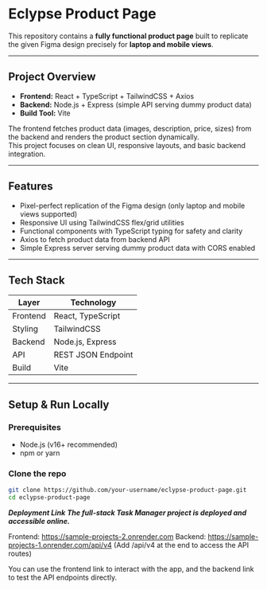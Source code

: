 # Eclypse Product Page

This repository contains a **fully functional product page** built to replicate the given Figma design precisely for **laptop and mobile views**.  

---

## Project Overview

- **Frontend:** React + TypeScript + TailwindCSS + Axios  
- **Backend:** Node.js + Express (simple API serving dummy product data)  
- **Build Tool:** Vite  

The frontend fetches product data (images, description, price, sizes) from the backend and renders the product section dynamically.  
This project focuses on clean UI, responsive layouts, and basic backend integration.

---

## Features

- Pixel-perfect replication of the Figma design (only laptop and mobile views supported)  
- Responsive UI using TailwindCSS flex/grid utilities  
- Functional components with TypeScript typing for safety and clarity  
- Axios to fetch product data from backend API  
- Simple Express server serving dummy product data with CORS enabled  

---

## Tech Stack

| Layer    | Technology        |
| -------- | ----------------- |
| Frontend | React, TypeScript |
| Styling  | TailwindCSS       |
| Backend  | Node.js, Express  |
| API      | REST JSON Endpoint|
| Build    | Vite              |

---

## Setup & Run Locally

### Prerequisites

- Node.js (v16+ recommended)
- npm or yarn

### Clone the repo

```bash
git clone https://github.com/your-username/eclypse-product-page.git
cd eclypse-product-page
```
***Deployment Link***
***The full-stack Task Manager project is deployed and accessible online.***

Frontend: https://sample-projects-2.onrender.com
Backend: https://sample-projects-1.onrender.com/api/v4 (Add /api/v4 at the end to access the API routes)

You can use the frontend link to interact with the app, and the backend link to test the API endpoints directly.
